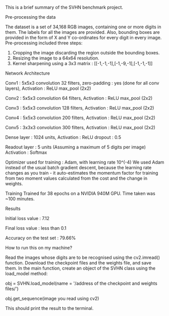 This is a brief summary of the SVHN benchmark project.

Pre-processing the data

The dataset is a set of 34,168 RGB images, containing one or more digits in them. The labels for all the images are provided. Also, bounding boxes are provided in the form of X and Y co-ordinates for every digit in every image.
Pre-processing included three steps:
  1) Cropping the image discarding the region outside the bounding boxes.
  2) Resizing the image to a 64x64 resolution.
  3) Kernel sharpening using a 3x3 matrix : [[-1,-1,-1],[-1,-9,-1],[-1,-1,-1]]

Network Architecture

Conv1 : 5x5x3 convolution 32 filters, zero-padding : yes (done for all conv layers),
Activation : ReLU
max_pool (2x2)

Conv2 : 5x5x3 convolution 64 filters,
Activation : ReLU
max_pool (2x2)

Conv3 : 5x5x3 convolution 128 filters,
Activation : ReLU
max_pool (2x2)

Conv4 : 5x5x3 convolution 200 filters,
Activation : ReLU
max_pool (2x2)

Conv5 : 3x3x3 convolution 300 filters,
Activation : ReLU
max_pool (2x2)

Dense layer : 1024 units,
Activation : ReLU
dropout : 0.5

Readout layer : 5 units (Assuming a maximum of 5 digits per image)
Activation : Softmax

Optimizer used for training : Adam, with learning rate 10^(-4)
We used Adam instead of the usual batch gradient descent, because the learning rate changes as you train - it auto-estimates the momentum factor for training from two moment values calculated from the cost and the change in weights.

Training
Trained for 38 epochs on a NVIDIA 940M GPU. Time taken was ~100 minutes.

Results

Initial loss value : 7.12

Final loss value : less than 0.1

Accuracy on the test set : 79.66%


How to run this on my machine?


Read the images whose digits are to be recognised using the cv2.imread() function.
Download the checkpoint files and the weights file, and save them.
In the main function, create an object of the SVHN class using the load_model method:

  obj = SVHN.load_model(name = '/address of the checkpoint and weights files/') 
  
  obj.get_sequence(image you read using cv2)
  
This should print the result to the terminal.
